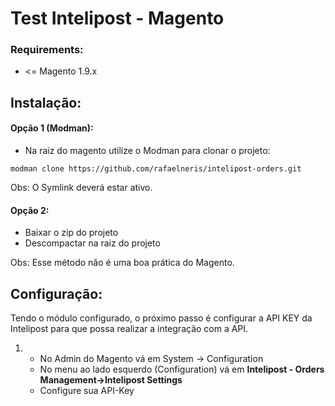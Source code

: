 # Test Intelipost - Magento
### Requirements:
* <= Magento 1.9.x 

Instalação:
---
#### Opção 1 (Modman):
* Na raiz do magento utilize o Modman para clonar o projeto:
```
modman clone https://github.com/rafaelneris/intelipost-orders.git
```
Obs: O Symlink deverá estar ativo.

#### Opção 2:
* Baixar o zip do projeto
* Descompactar na raiz do projeto

Obs: Esse método não é uma boa prática do Magento. 

Configuração:
---
Tendo o módulo configurado, o próximo passo é configurar a API KEY da Intelipost para que possa realizar a integração com a API.

1. * No Admin do Magento vá em System -> Configuration
    * No menu ao lado esquerdo (Configuration) vá em **Intelipost - Orders Management->Intelipost Settings**
    * Configure sua API-Key